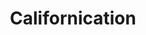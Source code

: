 ---
title: 'Californication'
genre: 'Rock'
artist: 'Red Hot Chili Peppers'
price: 29.99
label: 'E'
image: 'red-hot-californication'
band-origin: 'USA'
country-code: 'US'
type: 'record'
---